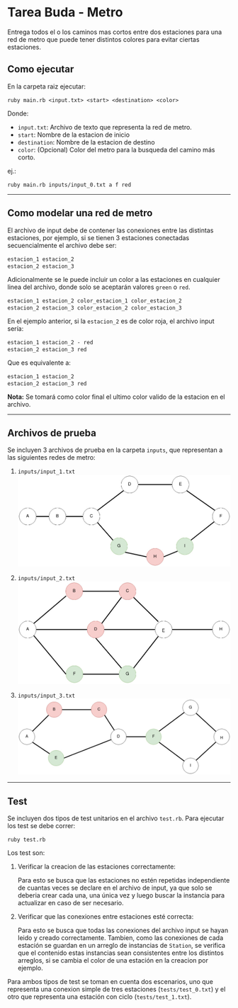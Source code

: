 # Tarea Buda - Metro

Entrega todos el o los caminos mas cortos entre dos estaciones para una red de metro que puede tener distintos colores para evitar ciertas estaciones.
## Como ejecutar
En la carpeta raiz ejecutar: 
    
    ruby main.rb <input.txt> <start> <destination> <color>

Donde:
- `input.txt`: Archivo de texto que representa la red de metro.
- `start`: Nombre de la estacion de inicio
- `destination`: Nombre de la estacion de destino
- `color`: (Opcional) Color del metro para la busqueda del camino más corto.

ej.: 
    
    ruby main.rb inputs/input_0.txt a f red

---

## Como modelar una red de metro
El archivo de input debe de contener las conexiones entre las distintas estaciones, por ejemplo, si se tienen 3 estaciones conectadas secuencialmente el archivo debe ser:

    estacion_1 estacion_2
    estacion_2 estacion_3

Adicionalmente se le puede incluir un color a las estaciones en cualquier linea del archivo, donde solo se aceptarán valores `green` o `red`.

    estacion_1 estacion_2 color_estacion_1 color_estacion_2
    estacion_2 estacion_3 color_estacion_2 color_estacion_3

En el ejemplo anterior, si la `estacion_2` es de color roja, el archivo input sería:

    estacion_1 estacion_2 - red
    estacion_2 estacion_3 red

Que es equivalente a:

    estacion_1 estacion_2 
    estacion_2 estacion_3 red

__Nota:__ Se tomará como color final el ultimo color valido de la estacion en el archivo. 

---

## Archivos de prueba
Se incluyen 3 archivos de prueba en la carpeta `inputs`, que representan a las siguientes redes de metro:

1. `inputs/input_1.txt`
![input 1](images/input_1.jpg)

2. `inputs/input_2.txt`
![input 2](images/input_2.jpg)

3. `inputs/input_3.txt`
![input 3](images/input_3.jpg)

---

## Test
Se incluyen dos tipos de test unitarios en el archivo `test.rb`. Para ejecutar los test se debe correr:

    ruby test.rb

Los test son:

1. Verificar la creacion de las estaciones correctamente:
    
    Para esto se busca que las estaciones no estén repetidas independiente de cuantas veces se declare en el archivo de input, ya que solo se deberia crear cada una, una única vez y luego buscar la instancia para actualizar en caso de ser necesario. 

2. Verificar que las conexiones entre estaciones esté correcta:

    Para esto se busca que todas las conexiones del archivo input se hayan leido y creado correctamente. Tambien, como las conexiones de cada estación se guardan en un arreglo de instancias de `Station`, se verifica que el contenido estas instancias sean consistentes entre los distintos arreglos, si se cambia el color de una estación en la creacion por ejemplo.
    

Para ambos tipos de test se toman en cuenta dos escenarios, uno que representa una conexion simple de tres estaciones (`tests/test_0.txt`) y el otro que representa una estación con ciclo (`tests/test_1.txt`).